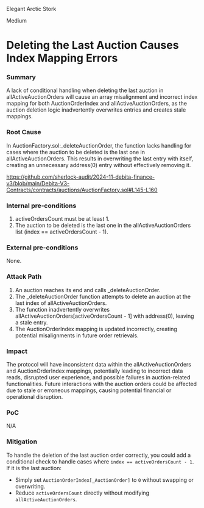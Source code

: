 Elegant Arctic Stork

Medium

# Deleting the Last Auction Causes Index Mapping Errors

### Summary

A lack of conditional handling when deleting the last auction in allActiveAuctionOrders will cause an array misalignment and incorrect index mapping for both AuctionOrderIndex and allActiveAuctionOrders, as the auction deletion logic inadvertently overwrites entries and creates stale mappings.

### Root Cause

In AuctionFactory.sol:_deleteAuctionOrder, the function lacks handling for cases where the auction to be deleted is the last one in allActiveAuctionOrders. This results in overwriting the last entry with itself, creating an unnecessary address(0) entry without effectively removing it.


https://github.com/sherlock-audit/2024-11-debita-finance-v3/blob/main/Debita-V3-Contracts/contracts/auctions/AuctionFactory.sol#L145-L160

### Internal pre-conditions

1. activeOrdersCount must be at least 1.
2. The auction to be deleted is the last one in the allActiveAuctionOrders list (index == activeOrdersCount - 1).

### External pre-conditions

None.

### Attack Path

1. An auction reaches its end and calls _deleteAuctionOrder.
2. The _deleteAuctionOrder function attempts to delete an auction at the last index of allActiveAuctionOrders.
3. The function inadvertently overwrites allActiveAuctionOrders[activeOrdersCount - 1] with address(0), leaving a stale entry.
4. The AuctionOrderIndex mapping is updated incorrectly, creating potential misalignments in future order retrievals.

### Impact

The protocol will have inconsistent data within the allActiveAuctionOrders and AuctionOrderIndex mappings, potentially leading to incorrect data reads, disrupted user experience, and possible failures in auction-related functionalities. Future interactions with the auction orders could be affected due to stale or erroneous mappings, causing potential financial or operational disruption.

### PoC

N/A

### Mitigation

To handle the deletion of the last auction order correctly, you could add a conditional check to handle cases where `index == activeOrdersCount - 1`. If it is the last auction:
- Simply set `AuctionOrderIndex[_AuctionOrder]` to `0` without swapping or overwriting.
- Reduce `activeOrdersCount` directly without modifying `allActiveAuctionOrders`.
